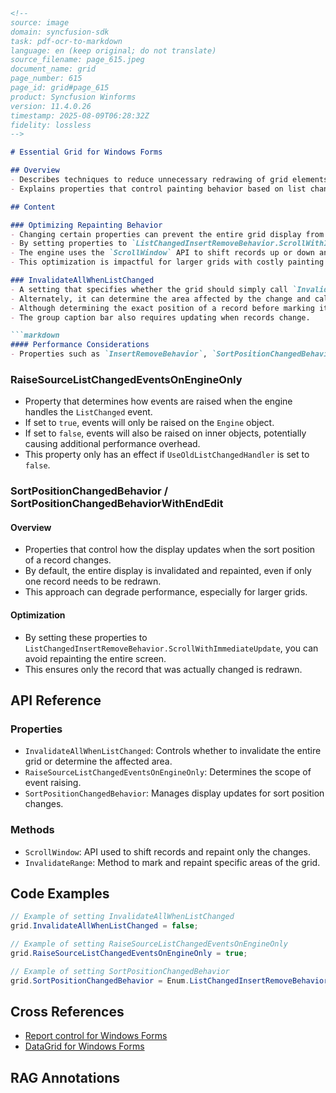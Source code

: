 ```markdown
<!--
source: image
domain: syncfusion-sdk
task: pdf-ocr-to-markdown
language: en (keep original; do not translate)
source_filename: page_615.jpeg
document_name: grid
page_number: 615
page_id: grid#page_615
product: Syncfusion Winforms
version: 11.4.0.26
timestamp: 2025-08-09T06:28:32Z
fidelity: lossless
-->

# Essential Grid for Windows Forms

## Overview
- Describes techniques to reduce unnecessary redrawing of grid elements.
- Explains properties that control painting behavior based on list changes.

## Content

### Optimizing Repainting Behavior
- Changing certain properties can prevent the entire grid display from being invalidated when only a single record needs to be redrawn.
- By setting properties to `ListChangedInsertRemoveBehavior.ScrollWithImmediateUpdate`, you can instruct the engine to only repaint the affected area instead of the entire screen.
- The engine uses the `ScrollWindow` API to shift records up or down and repaint only the record that was changed.
- This optimization is impactful for larger grids with costly painting operations.

### InvalidateAllWhenListChanged
- A setting that specifies whether the grid should simply call `Invalidate` when a `ListChanged` event is handled.
- Alternately, it can determine the area affected by the change and call `InvalidateRange`.
- Although determining the exact position of a record before marking it as dirty can be computationally expensive, it might be more efficient in scenarios with frequent updates.
- The group caption bar also requires updating when records change.

```markdown
#### Performance Considerations
- Properties such as `InsertRemoveBehavior`, `SortPositionChangedBehavior`, and `UpdateDisplayFrequency` can significantly speed up operations when `InvalidateAllWhenListChanged` is set to `false`.
```

### RaiseSourceListChangedEventsOnEngineOnly
- Property that determines how events are raised when the engine handles the `ListChanged` event.
- If set to `true`, events will only be raised on the `Engine` object.
- If set to `false`, events will also be raised on inner objects, potentially causing additional performance overhead.
- This property only has an effect if `UseOldListChangedHandler` is set to `false`.

### SortPositionChangedBehavior / SortPositionChangedBehaviorWithEndEdit
#### Overview
- Properties that control how the display updates when the sort position of a record changes.
- By default, the entire display is invalidated and repainted, even if only one record needs to be redrawn.
- This approach can degrade performance, especially for larger grids.

#### Optimization
- By setting these properties to `ListChangedInsertRemoveBehavior.ScrollWithImmediateUpdate`, you can avoid repainting the entire screen.
- This ensures only the record that was actually changed is redrawn.

## API Reference

### Properties
- `InvalidateAllWhenListChanged`: Controls whether to invalidate the entire grid or determine the affected area.
- `RaiseSourceListChangedEventsOnEngineOnly`: Determines the scope of event raising.
- `SortPositionChangedBehavior`: Manages display updates for sort position changes.

### Methods
- `ScrollWindow`: API used to shift records and repaint only the changes.
- `InvalidateRange`: Method to mark and repaint specific areas of the grid.

## Code Examples

```csharp
// Example of setting InvalidateAllWhenListChanged
grid.InvalidateAllWhenListChanged = false;

// Example of setting RaiseSourceListChangedEventsOnEngineOnly
grid.RaiseSourceListChangedEventsOnEngineOnly = true;

// Example of setting SortPositionChangedBehavior
grid.SortPositionChangedBehavior = Enum.ListChangedInsertRemoveBehavior.ScrollWithImmediateUpdate;
```

## Cross References
- [Report control for Windows Forms](report-control-for-windows-forms)
- [DataGrid for Windows Forms](datagrid-for-windows-forms)

## RAG Annotations
<!-- tags: [syncfusion, winforms, grid, Optimizing grids, repaint optimization, performance enhancement] keywords: [InvalidateRange, ScrollWindow, ListChangedInsertRemoveBehavior, SortPositionChangedBehavior, InvalidateAllWhenListChanged, RaiseSourceListChangedEventsOnEngineOnly] -->
```